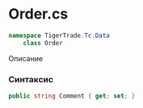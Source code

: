 
# Order.cs
```csharp
namespace TigerTrade.Tc.Data  
    class Order
```

Описание

### Синтаксис
```csharp
public string Comment { get; set; }
```
